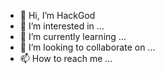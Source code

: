 - 👋 Hi, I’m HackGod
- 👀 I’m interested in ...
- 🌱 I’m currently learning ...
- 💞️ I’m looking to collaborate on ...
- 📫 How to reach me ...

<!---
Slash69-Grock/Slash69-Grock is a ✨ special ✨ repository because its `README.md` (this file) appears on your GitHub profile.
You can click the Preview link to take a look at your changes.
--->
